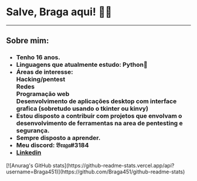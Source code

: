 <h1> Salve, Braga aqui! 👨‍💻 </h1>
<hr>
<h2> Sobre mim: </h2>
<h3> 
  <ul>
    <li>Tenho 16 anos.</li>
    <li>Linguagens que atualmente estudo: Python🐍</li> 
    <li>Áreas de interesse:
       <br>Hacking/pentest
       <br>Redes
       <br>Programação web
       <br>Desenvolvimento de aplicações desktop com interface grafica (sobretudo usando o tkinter ou kinvy)
    </li>
    <li>Estou disposto a contribuir com projetos que envolvam o desenvolvimento de ferramentas na area de pentesting e segurança.</li>
    <li>Sempre disposto a aprender.</li>
    <li>Meu discord: 𝔅𝔯𝔞𝔤𝔞#3184 </li>
    <li><a href='https://www.linkedin.com/in/-arthur-braga-/'>Linkedin</a></li>
  </ul>
</h3>
[![Anurag's GitHub stats](https://github-readme-stats.vercel.app/api?username=Braga451)](https://github.com/Braga451/github-readme-stats)
